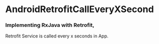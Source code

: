 # AndroidRetrofitCallEveryXSecond
### Implementing RxJava with Retrofit,
Retrofit Service is called every x seconds in App.
